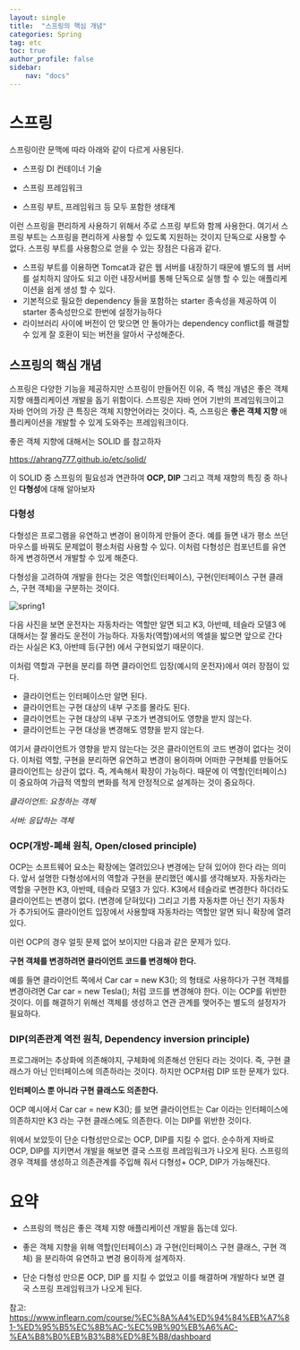 ```yaml
---
layout: single
title:  "스프링의 핵심 개념"
categories: Spring
tag: etc
toc: true
author_profile: false
sidebar:
    nav: "docs"
---
```




# 스프링

스프링이란 문맥에 따라 아래와 같이 다르게 사용된다. 

- 스프링 DI 컨테이너 기술

- 스프링 프레임워크

- 스프링 부트, 프레임워크 등 모두 포함한 생태계



이런 스프링을 편리하게 사용하기 위해서 주로 스프링 부트와 함께 사용한다. 여기서 스프링 부트는 스프링을 편리하게 사용할 수 있도록 지원하는 것이지 단독으로 사용할 수 없다. 스프링 부트를 사용함으로 얻을 수 있는 장점은 다음과 같다.

- 스프링 부트를 이용하면 Tomcat과 같은 웹 서버를 내장하기 때문에 별도의 웹 서버를 설치하지 않아도 되고 이런 내장서버를 통해 단독으로 실행 할 수 있는 애플리케이션을 쉽게 생성 할 수 있다.
- 기본적으로 필요한 dependency 들을 포함하는 starter 종속성을 제공하여 이 starter 종속성만으로 한번에 설정가능하다
- 라이브러리 사이에 버전이 안 맞으면 안 돌아가는 dependency conflict를 해결할 수 있게 잘 호환이 되는 버전을 알아서 구성해준다.



## 스프링의 핵심 개념

스프링은 다양한 기능을 제공하지만 스프링이 만들어진 이유, 즉 핵심 개념은 좋은 객체 지향 애플리케이션 개발을 돕기 위함이다. 스프링은 자바 언어 기반의 프레임워크이고 자바 언어의 가장 큰 특징은 객체 지향언어라는 것이다. 즉, 스프링은 **좋은 객체 지향** 애플리케이션을 개발할 수 있게 도와주는 프레임워크이다. 

좋은 객체 지향에 대해서는 SOLID 를 참고하자 

https://ahrang777.github.io/etc/solid/

이 SOLID 중 스프링의 필요성과 연관하여 **OCP, DIP** 그리고 객체 재향의 특징 중 하나인 **다형성**에 대해 알아보자



### 다형성

다형성은 프로그램을 유연하고 변경이 용이하게 만들어 준다. 예를 들면 내가 평소 쓰던 마우스를 바꿔도 문제없이 평소처럼 사용할 수 있다. 이처럼 다형성은 컴포넌트를 유연하게 변경하면서 개발할 수 있게 해준다. 

다형성을 고려하여 개발을 한다는 것은 역할(인터페이스), 구현(인터페이스 구현 클래스, 구현 객체)을 구분하는 것이다. 



![spring1](https://user-images.githubusercontent.com/59478159/152772149-fc5c4790-7216-4d71-a03b-4e233b7d3b61.png)

다음 사진을 보면 운전자는 자동차라는 역할만 알면 되고 K3, 아반떼, 테슬라 모델3 에 대해서는 잘 몰라도 운전이 가능하다. 자동차(역할)에서의 엑셀을 밟으면 앞으로 간다 라는 사실은 K3, 아반떼 등(구현) 에서 구현되었기 때문이다. 

이처럼 역할과 구현을 분리를 하면 클라이언트 입장(예시의 운전자)에서 여러 장점이 있다. 

- 클라이언트는 인터페이스만 알면 된다. 
- 클라이언트는 구현 대상의 내부 구조를 몰라도 된다. 
- 클라이언트는 구현 대상의 내부 구조가 변경되어도 영향을 받지 않는다. 
- 클라이언트는 구현 대상을 변경해도 영향을 받지 않는다. 

여기서 클라이언트가 영향을 받지 않는다는 것은 클라이언트의 코드 변경이 없다는 것이다.  이처럼 역할, 구현을 분리하면 유연하고 변경이 용이하며 어떠한 구현체를 만들어도 클라이언트는 상관이 없다. 즉, 계속해서 확장이 가능하다. 때문에 이 역할(인터페이스)이 중요하여 가급적 역할의 변화를 적게 안정적으로 설계하는 것이 중요하다. 

*클라이언트: 요청하는 객체*

*서버: 응답하는 객체*



### OCP(개방-폐쇄 원칙, Open/closed principle)

OCP는 소프트웨어 요소는 확장에는 열려있으나 변경에는 닫혀 있어야 한다 라는 의미다. 앞서 설명한 다형성에서의 역할과 구현을 분리했던 예시를 생각해보자. 자동차라는 역할을 구현한 K3, 아반떼, 테슬라 모델3 가 있다. K3에서 테슬라로 변경한다 하더라도 클라이언트는 변경이 없다. (변경에 닫혀있다) 그리고 기름 자동차뿐 아닌 전기 자동차가 추가되어도 클라이언트 입장에서 사용할때 자동차라는 역할만 알면 되니 확장에 열려 있다. 

이런 OCP의 경우 얼핏 문제 없어 보이지만 다음과 같은 문제가 있다. 

**구현 객체를 변경하려면 클라이언트 코드를 변경해야 한다.** 

예를 들면 클라이언트 쪽에서 Car car = new K3(); 의 형태로 사용하다가 구현 객체를 변경아려면 Car car = new Tesla(); 처럼 코드를 변경해야 한다. 이는 OCP를 위반한 것이다. 이를 해결하기 위해선 객체를 생성하고 연관 관계를 맺어주는 별도의 설정자가 필요하다. 

### DIP(의존관계 역전 원칙, Dependency inversion principle)

프로그래머는 추상화에 의존해야지, 구체화에 의존해선 안된다 라는 것이다. 즉, 구현 클래스가 아닌 인터페이스에 의존하라는 것이다.  하지만 OCP처럼 DIP 또한 문제가 있다. 

**인터페이스 뿐 아니라 구현 클래스도 의존한다.**

OCP 예시에서 Car car = new K3(); 를 보면 클라이언트는 Car 이라는 인터페이스에 의존하지만 K3 라는 구현 클래스에도 의존한다. 이는 DIP를 위반한 것이다. 



위에서 보았듯이 단순 다형성만으로는 OCP, DIP를 지킬 수 없다. 순수하게 자바로 OCP, DIP를 지키면서 개발을 해보면 결국 스프링 프레임워크가 나오게 된다. 스프링의 경우 객체를 생성하고 의존관계를 주입해 줘서 다형성+ OCP, DIP가 가능해진다. 



# 요약

- 스프링의 핵심은 좋은 객체 지향 애플리케이션 개발을 돕는데 있다.

- 좋은 객체 지향을 위해 역할(인터페이스) 과 구현(인터페이스 구현 클래스, 구현 객체) 을 분리하여 유연하고 변경 용이하게 설계하자.
- 단순 다형성 만으론 OCP, DIP 를 지킬 수 없었고 이를 해결하며 개발하다 보면 결국 스프링 프레임워크가 나오게 된다. 



참고: https://www.inflearn.com/course/%EC%8A%A4%ED%94%84%EB%A7%81-%ED%95%B5%EC%8B%AC-%EC%9B%90%EB%A6%AC-%EA%B8%B0%EB%B3%B8%ED%8E%B8/dashboard



